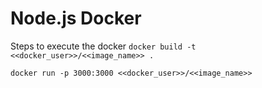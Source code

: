 # Node.js Docker

Steps to execute the docker
`docker build -t <<docker_user>>/<<image_name>> .`

`docker run -p 3000:3000 <<docker_user>>/<<image_name>>`
